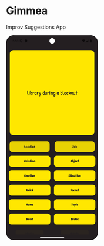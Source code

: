 # Gimmea
 Improv Suggestions App

<img src="screenshots/suggestions.png" width="250" alt="screenshot of gimmea app">